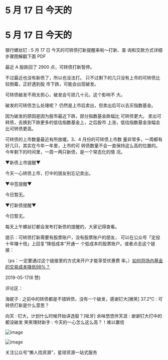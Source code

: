 # 5 月 17 日 今天的

# 5 月 17 日 今天的

银行螺丝钉 : 5 月 17 日 今天的可转债打新提醒来啦～打新、查 询和交款方式详细步骤图解戳下面 PDF

最近 A 股跌回了 2900 点，可转债打新暂停。

不过最近也没有新债了，所以也没法打。 只不过剩下的几只没有上市的可转债比较倒霉，正好遇到股 市下跌，可能会出现破发。

可转债破发不用太担心，破发会亏损几十元，这个影响不 大。

破发的可转债怎么处理呢？ 仍然是上市后卖出，但卖出后可以去买指数基金。

因为破发的原因是因为股市最近下跌，部分指数基金跌幅比 可转债更大。 卖出可转债，去换到下跌更多的低估指数基金上，之后股市 上涨，低估指数基金涨幅会比可转债更高。

可转债的上市数量最近有所放缓。3、4 月份的可转债上市数 量非常多，一周都有好几只，其实在今年一年里，上市的可 转债数量不会一直保持这么高的位置的。 今年剩下的时间里，一周一两只新债，是一个常态化的情 况。

▼新债上市提醒▼

今天一心转债上市，打中的朋友别忘记卖出。

▼中签提醒▼

今日暂无。

▼打新债提醒▼

今日暂无。

每天上午螺丝钉都会发布打新债的提醒的，大家记得查看。

提示：可转债打新需要有股票账户，没有股票账户的朋友， 可以在公众号「定投十年赚十倍」上回复“降低成本”开通一 个低成本的股票账户。或者点击这个链接：

（ps：一定要通过这个链接里的方式来开户才能享受优惠费 率。）[如何将场内基金的交易成本降低](https://mp.weixin.qq.com/s/0lOzQIbPCc5gD_z7RoNIFQ)[98%](https://mp.weixin.qq.com/s/0lOzQIbPCc5gD_z7RoNIFQ)[？](https://mp.weixin.qq.com/s/0lOzQIbPCc5gD_z7RoNIFQ)

2019-05-17(6 赞)

评论区：

海妮子 : 之前中的转债都是不错转债，没有一个破发，感谢钉大[微笑] 37.2℃ : 可转债打新是什么意思？

向天 : 钉大，计划什么时候开始讲选股？[呲牙] 余味悠悠伴天涯 : 谢谢钉大打中的都没破发 笑笑理财新手 : 今天的一心怎么这么高？！难以置信

![image](img/Image_218.png)

![image](img/Image_219.png)

关注公众号"懒人找资源"，星球资源一站式服务